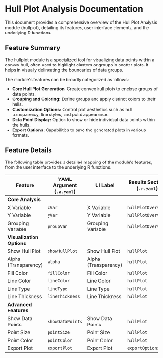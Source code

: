 # Hull Plot Analysis Documentation

This document provides a comprehensive overview of the Hull Plot Analysis module (hullplot), detailing its features, user interface elements, and the underlying R functions.

## Feature Summary

The hullplot module is a specialized tool for visualizing data points within a convex hull, often used to highlight clusters or groups in scatter plots. It helps in visually delineating the boundaries of data groups.

The module's features can be broadly categorized as follows:

*   **Core Hull Plot Generation:** Create convex hull plots to enclose groups of data points.
*   **Grouping and Coloring:** Define groups and apply distinct colors to their hulls.
*   **Customization Options:** Control plot aesthetics such as hull transparency, line styles, and point appearance.
*   **Data Point Display:** Option to show or hide individual data points within the hulls.
*   **Export Options:** Capabilities to save the generated plots in various formats.

## Feature Details

The following table provides a detailed mapping of the module's features, from the user interface to the underlying R functions.

| Feature                          | YAML Argument (`.a.yaml`)      | UI Label                               | Results Section (`.r.yaml`)         | R Function (`.b.R`)                  |
| -------------------------------- | ------------------------------ | -------------------------------------- | ----------------------------------- | ------------------------------------ |
| **Core Analysis**                |                                |                                        |                                     |                                      |
| X Variable                       | `xVar`                         | X Variable                             | `hullPlotOverview`                  | `.calculateHullData`                 |
| Y Variable                       | `yVar`                         | Y Variable                             | `hullPlotOverview`                  | `.calculateHullData`                 |
| Grouping Variable                | `groupVar`                     | Grouping Variable                      | `hullPlotOverview`                  | `.calculateHullData`                 |
| **Visualization Options**        |                                |                                        |                                     |                                      |
| Show Hull Plot                   | `showHullPlot`                 | Show Hull Plot                         | `hullPlot`                          | `.plotHullPlot`                      |
| Alpha (Transparency)             | `alpha`                        | Alpha (Transparency)                   | `hullPlot`                          | `.plotHullPlot`                      |
| Fill Color                       | `fillColor`                    | Fill Color                             | `hullPlot`                          | `plotHullPlot`                       |
| Line Color                       | `lineColor`                    | Line Color                             | `hullPlot`                          | `.plotHullPlot`                      |
| Line Type                        | `lineType`                     | Line Type                              | `hullPlot`                          | `.plotHullPlot`                      |
| Line Thickness                   | `lineThickness`                | Line Thickness                         | `hullPlot`                          | `.plotHullPlot`                      |
| **Advanced Features**            |                                |                                        |                                     |                                      |
| Show Data Points                 | `showDataPoints`               | Show Data Points                       | `hullPlot`                          | `.plotHullPlot`                      |
| Point Size                       | `pointSize`                    | Point Size                             | `hullPlot`                          | `.plotHullPlot`                      |
| Point Color                      | `pointColor`                   | Point Color                            | `hullPlot`                          | `.plotHullPlot`                      |
| Export Plot                      | `exportPlot`                   | Export Plot                            | `exportOptions`                     | `.exportHullPlot`                    |